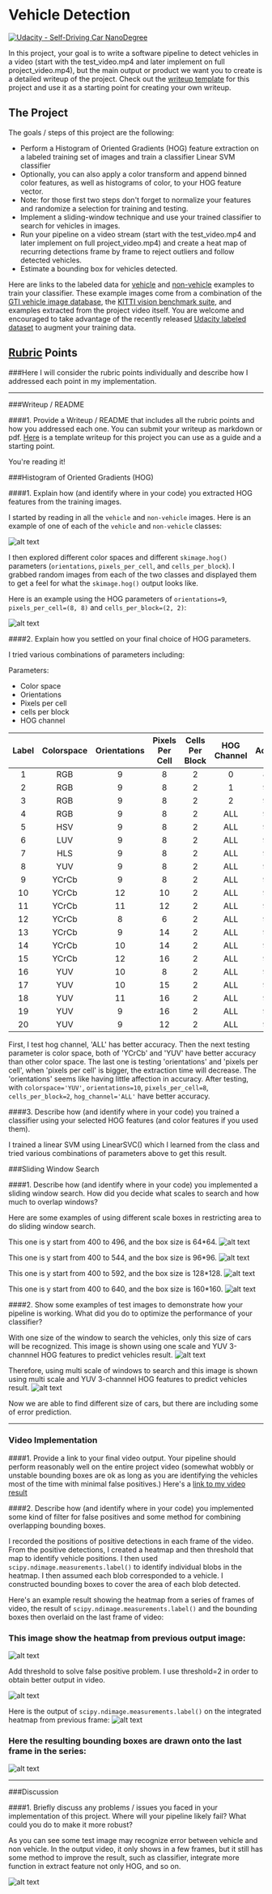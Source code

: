 # Vehicle Detection
[![Udacity - Self-Driving Car NanoDegree](https://s3.amazonaws.com/udacity-sdc/github/shield-carnd.svg)](http://www.udacity.com/drive)


In this project, your goal is to write a software pipeline to detect vehicles in a video (start with the test_video.mp4 and later implement on full project_video.mp4), but the main output or product we want you to create is a detailed writeup of the project.  Check out the [writeup template](https://github.com/udacity/CarND-Vehicle-Detection/blob/master/writeup_template.md) for this project and use it as a starting point for creating your own writeup.


The Project
---

The goals / steps of this project are the following:

* Perform a Histogram of Oriented Gradients (HOG) feature extraction on a labeled training set of images and train a classifier Linear SVM classifier
* Optionally, you can also apply a color transform and append binned color features, as well as histograms of color, to your HOG feature vector.
* Note: for those first two steps don't forget to normalize your features and randomize a selection for training and testing.
* Implement a sliding-window technique and use your trained classifier to search for vehicles in images.
* Run your pipeline on a video stream (start with the test_video.mp4 and later implement on full project_video.mp4) and create a heat map of recurring detections frame by frame to reject outliers and follow detected vehicles.
* Estimate a bounding box for vehicles detected.

Here are links to the labeled data for [vehicle](https://s3.amazonaws.com/udacity-sdc/Vehicle_Tracking/vehicles.zip) and [non-vehicle](https://s3.amazonaws.com/udacity-sdc/Vehicle_Tracking/non-vehicles.zip) examples to train your classifier.  These example images come from a combination of the [GTI vehicle image database](http://www.gti.ssr.upm.es/data/Vehicle_database.html), the [KITTI vision benchmark suite](http://www.cvlibs.net/datasets/kitti/), and examples extracted from the project video itself.   You are welcome and encouraged to take advantage of the recently released [Udacity labeled dataset](https://github.com/udacity/self-driving-car/tree/master/annotations) to augment your training data.

[//]: # (Image References)
[image1]: ./examples/car_not_car.png
[image2]: ./examples/HOG_example.png
[image3]: ./examples/slide-windows1.png
[image4]: ./examples/slide-windows2.png
[image5]: ./examples/slide-windows3.png
[image6]: ./examples/slide-windows4.png
[image7]: ./examples/six_out_one_scale.png
[image8]: ./examples/six_out_multi_scale.png
[image9]: ./examples/out_heatmap.png
[image10]: ./examples/out_heatmap_threshold.png
[image11]: ./examples/out_heatmap_threshold_label.png
[image12]: ./examples/out_label_bbox.png
[image13]: ./examples/six_example_detect.png

[video1]: ./project_video.mp4

## [Rubric](https://review.udacity.com/#!/rubrics/513/view) Points
###Here I will consider the rubric points individually and describe how I addressed each point in my implementation.

---
###Writeup / README

####1. Provide a Writeup / README that includes all the rubric points and how you addressed each one.  You can submit your writeup as markdown or pdf.  [Here](https://github.com/udacity/CarND-Vehicle-Detection/blob/master/writeup_template.md) is a template writeup for this project you can use as a guide and a starting point.

You're reading it!

###Histogram of Oriented Gradients (HOG)

####1. Explain how (and identify where in your code) you extracted HOG features from the training images.

I started by reading in all the `vehicle` and `non-vehicle` images.  Here is an example of one of each of the `vehicle` and `non-vehicle` classes:

![alt text][image1]

I then explored different color spaces and different `skimage.hog()` parameters (`orientations`, `pixels_per_cell`, and `cells_per_block`).  I grabbed random images from each of the two classes and displayed them to get a feel for what the `skimage.hog()` output looks like.

Here is an example using the HOG parameters of `orientations=9`, `pixels_per_cell=(8, 8)` and `cells_per_block=(2, 2)`:


![alt text][image2]

####2. Explain how you settled on your final choice of HOG parameters.

I tried various combinations of parameters including:

Parameters:
* Color space
* Orientations
* Pixels per cell
* cells per block
* HOG channel

| Label | Colorspace | Orientations | Pixels Per Cell | Cells Per Block | HOG Channel | Accuracy | Extract Time | Train Time |
| :---: | :--------: | :----------: | :-------------: | :-------------: | :---------: | :------: | :----------: | :--------: |
| 1     | RGB        | 9            | 8               | 2               | 0           | 89.95    | 30.36        | 17.89      |
| 2     | RGB        | 9            | 8               | 2               | 1           | 90.74    | 28.12        | 14.63      |
| 3     | RGB        | 9            | 8               | 2               | 2           | 91.81    | 30.54        | 14.33      |
| 4     | RGB        | 9            | 8               | 2               | ALL         | 92.68    | 84.73        | 29.86      |
| 5     | HSV        | 9            | 8               | 2               | ALL         | 95.47    | 94.53        | 21.85      |
| 6     | LUV        | 9            | 8               | 2               | ALL         | 95.97    | 96.68        | 21.25      |
| 7     | HLS        | 9            | 8               | 2               | ALL         | 95.69    | 102.61       | 23.09      |
| 8     | YUV        | 9            | 8               | 2               | ALL         | 96.79    | 91.48        | 19.42      |
| 9     | YCrCb      | 9            | 8               | 2               | ALL         | 96.62    | 88.79        | 18.98      |
| 10    | YCrCb      | 12           | 10              | 2               | ALL         | 96.42    | 112.13       | 15.36      |
| 11    | YCrCb      | 11           | 12              | 2               | ALL         | 96.48    | 58.04        | 9.18       |
| 12    | YCrCb      | 8            | 6               | 2               | ALL         | 95.21    | 145.07       | 32.30      |
| 13    | YCrCb      | 9            | 14              | 2               | ALL         | 96.62    | 40.91        | 4.92       |
| 14    | YCrCb      | 10           | 14              | 2               | ALL         | 97.02    | 38.69        | 4.05       |
| 15    | YCrCb      | 12           | 16              | 2               | ALL         | 97.61    | 42.69        | 3.34       |
| 16    | YUV        | 10           | 8               | 2               | ALL         | 98.11    | 60.8         | 18.43      |
| 17    | YUV        | 10           | 15              | 2               | ALL         | 96.06    | 44.75        | 1.97       |
| 18    | YUV        | 11           | 16              | 2               | ALL         | 97.33    | 36.11        | 1.91       |
| 19    | YUV        | 9            | 16              | 2               | ALL         | 97.55    | 42.31        | 3.02       |
| 20    | YUV        | 9            | 12              | 2               | ALL         | 96.79    | 42.45        | 6.78       |


First, I test hog channel, 'ALL' has better accuracy. Then the next testing parameter is color space, both of 'YCrCb' and 'YUV' have better accuracy than other color space. The last one is testing 'orientations' and 'pixels per cell', when 'pixels per cell' is bigger, the extraction  time will decrease. The 'orientations' seems like having little affection in accuracy. After testing, with `colorspace='YUV'`, `orientations=10`, `pixels_per_cell=8`, `cells_per_block=2`, `hog_channel='ALL'` have better accuracy.

####3. Describe how (and identify where in your code) you trained a classifier using your selected HOG features (and color features if you used them).

I trained a linear SVM using LinearSVC() which I learned from the class and tried various combinations of parameters above to get this result.

###Sliding Window Search

####1. Describe how (and identify where in your code) you implemented a sliding window search.  How did you decide what scales to search and how much to overlap windows?

Here are some examples of using different scale boxes in restricting area to do sliding window search.

This one is y start from 400 to 496, and the box size is 64*64.
![alt text][image3]

This one is y start from 400 to 544, and the box size is 96*96.
![alt text][image4]

This one is y start from 400 to 592, and the box size is 128*128.
![alt text][image5]

This one is y start from 400 to 640, and the box size is 160*160.
![alt text][image6]

####2. Show some examples of test images to demonstrate how your pipeline is working.  What did you do to optimize the performance of your classifier?

With one size of the window to search the vehicles, only this size of cars will be recognized.
This image is shown using one scale and YUV 3-channnel HOG features to predict vehicles result.
![alt text][image7]

Therefore, using multi scale of windows to search and this image is shown using multi scale and YUV 3-channnel HOG features to predict vehicles result.
![alt text][image8]

Now we are able to find different size of cars, but there are including some of error prediction.

---

### Video Implementation

####1. Provide a link to your final video output.  Your pipeline should perform reasonably well on the entire project video (somewhat wobbly or unstable bounding boxes are ok as long as you are identifying the vehicles most of the time with minimal false positives.)
Here's a [link to my video result](./project_video_out.mp4)


####2. Describe how (and identify where in your code) you implemented some kind of filter for false positives and some method for combining overlapping bounding boxes.

I recorded the positions of positive detections in each frame of the video.  From the positive detections, I created a heatmap and then threshold that map to identify vehicle positions.  I then used `scipy.ndimage.measurements.label()` to identify individual blobs in the heatmap.  I then assumed each blob corresponded to a vehicle.  I constructed bounding boxes to cover the area of each blob detected.

Here's an example result showing the heatmap from a series of frames of video, the result of `scipy.ndimage.measurements.label()` and the bounding boxes then overlaid on the last frame of video:

### This image show the heatmap from previous output image:

![alt text][image9]

Add threshold to solve false positive problem. I use threshold=2 in order to obtain better output in video.

![alt text][image10]

Here is the output of `scipy.ndimage.measurements.label()` on the integrated heatmap from previous frame:
![alt text][image11]

### Here the resulting bounding boxes are drawn onto the last frame in the series:
![alt text][image12]



---

###Discussion

####1. Briefly discuss any problems / issues you faced in your implementation of this project.  Where will your pipeline likely fail?  What could you do to make it more robust?

As you can see some test image may recognize error between vehicle and non vehicle. In the output video, it only shows in a few frames, but it still has some method to improve the result, such as classifier, integrate more function in extract feature not only HOG, and so on.

![alt text][image13]
